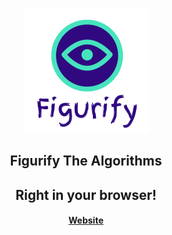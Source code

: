 <div align="center">

![Figurify Logo](public/figurify_final.png)

## Figurify The Algorithms
## Right in your browser!

#### [Website](https://figurify.vercel.app/)

</div>
